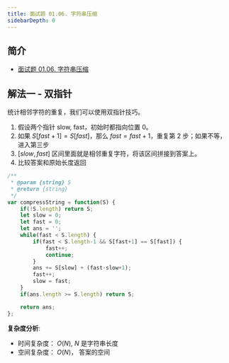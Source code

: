 ```yaml
---
title: 面试题 01.06. 字符串压缩
sidebarDepth: 0
--- 
```

 
 
## 简介
- [面试题 01.06. 字符串压缩](https://leetcode-cn.com/problems/compress-string-lcci/)


## 解法一 - 双指针
统计相邻字符的重复，我们可以使用双指针技巧。
1. 假设两个指针 slow, fast，初始时都指向位置 0。
2. 如果 $S[fast+1] = S[fast]$，那么 $fast = fast+1$，重复第 2 步；如果不等，进入第三步
3. $[slow, fast]$ 区间里面就是相邻重复字符，将该区间拼接到答案上。
4. 比较答案和原始长度返回

```javascript
/**
 * @param {string} S
 * @return {string}
 */
var compressString = function(S) {
    if(!S.length) return S;
    let slow = 0;
    let fast = 0;
    let ans = '';
    while(fast < S.length) {
        if(fast < S.length-1 && S[fast+1] == S[fast]) {
            fast++;
            continue;
        }
        ans += S[slow] + (fast-slow+1);
        fast++;
        slow = fast;
    }
    if(ans.length >= S.length) return S;

    return ans;
};
```

**复杂度分析**:
- 时间复杂度： $O(N)$, $N$ 是字符串长度
- 空间复杂度： $O(N)$， 答案的空间